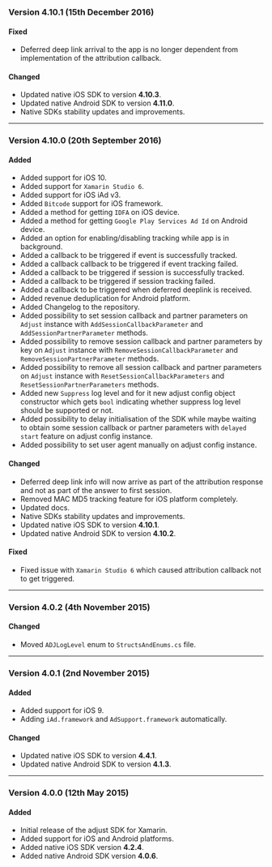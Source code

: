 ### Version 4.10.1 (15th December 2016)
#### Fixed
- Deferred deep link arrival to the app is no longer dependent from implementation of the attribution callback.

#### Changed
- Updated native iOS SDK to version **4.10.3**.
- Updated native Android SDK to version **4.11.0**.
- Native SDKs stability updates and improvements.

---

### Version 4.10.0 (20th September 2016)
#### Added
- Added support for iOS 10.
- Added support for `Xamarin Studio 6`.
- Added support for iOS iAd v3.
- Added `Bitcode` support for iOS framework.
- Added a method for getting `IDFA` on iOS device.
- Added a method for getting `Google Play Services Ad Id` on Android device.
- Added an option for enabling/disabling tracking while app is in background.
- Added a callback to be triggered if event is successfully tracked.
- Added a callback callback to be triggered if event tracking failed.
- Added a callback to be triggered if session is successfully tracked.
- Added a callback to be triggered if session tracking failed.
- Added a callback to be triggered when deferred deeplink is received.
- Added revenue deduplication for Android platform.
- Added Changelog to the repository.
- Added possibility to set session callback and partner parameters on `Adjust` instance with `AddSessionCallbackParameter` and `AddSessionPartnerParameter` methods.
- Added possibility to remove session callback and partner parameters by key on `Adjust` instance with `RemoveSessionCallbackParameter` and `RemoveSessionPartnerParameter` methods.
- Added possibility to remove all session callback and partner parameters on `Adjust` instance with `ResetSessionCallbackParameters` and `ResetSessionPartnerParameters` methods.
- Added new `Suppress` log level and for it new adjust config object constructor which gets `bool` indicating whether suppress log level should be supported or not.
- Added possibility to delay initialisation of the SDK while maybe waiting to obtain some session callback or partner parameters with `delayed start` feature on adjust config instance.
- Added possibility to set user agent manually on adjust config instance.

#### Changed
- Deferred deep link info will now arrive as part of the attribution response and not as part of the answer to first session.
- Removed MAC MD5 tracking feature for iOS platform completely.
- Updated docs.
- Native SDKs stability updates and improvements.
- Updated native iOS SDK to version **4.10.1**.
- Updated native Android SDK to version **4.10.2**.


#### Fixed
- Fixed issue with `Xamarin Studio 6` which caused attribution callback not to get triggered.

---

### Version 4.0.2 (4th November 2015)
#### Changed
- Moved `ADJLogLevel` enum to `StructsAndEnums.cs` file.

---

### Version 4.0.1 (2nd November 2015)
#### Added
- Added support for iOS 9.
- Adding `iAd.framework` and `AdSupport.framework` automatically.

#### Changed
- Updated native iOS SDK to version **4.4.1**.
- Updated native Android SDK to version **4.1.3**.

---

### Version 4.0.0 (12th May 2015)
#### Added
- Initial release of the adjust SDK for Xamarin.
- Added support for iOS and Android platforms.
- Added native iOS SDK version **4.2.4**.
- Added native Android SDK version **4.0.6**.
